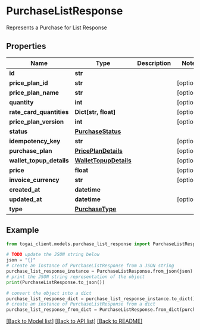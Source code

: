 # PurchaseListResponse

Represents a Purchase for List Response

## Properties

Name | Type | Description | Notes
------------ | ------------- | ------------- | -------------
**id** | **str** |  | 
**price_plan_id** | **str** |  | [optional] 
**price_plan_name** | **str** |  | [optional] 
**quantity** | **int** |  | [optional] 
**rate_card_quantities** | **Dict[str, float]** |  | [optional] 
**price_plan_version** | **int** |  | [optional] 
**status** | [**PurchaseStatus**](PurchaseStatus.md) |  | 
**idempotency_key** | **str** |  | [optional] 
**purchase_plan** | [**PricePlanDetails**](PricePlanDetails.md) |  | [optional] 
**wallet_topup_details** | [**WalletTopupDetails**](WalletTopupDetails.md) |  | [optional] 
**price** | **float** |  | [optional] 
**invoice_currency** | **str** |  | [optional] 
**created_at** | **datetime** |  | 
**updated_at** | **datetime** |  | [optional] 
**type** | [**PurchaseType**](PurchaseType.md) |  | 

## Example

```python
from togai_client.models.purchase_list_response import PurchaseListResponse

# TODO update the JSON string below
json = "{}"
# create an instance of PurchaseListResponse from a JSON string
purchase_list_response_instance = PurchaseListResponse.from_json(json)
# print the JSON string representation of the object
print(PurchaseListResponse.to_json())

# convert the object into a dict
purchase_list_response_dict = purchase_list_response_instance.to_dict()
# create an instance of PurchaseListResponse from a dict
purchase_list_response_from_dict = PurchaseListResponse.from_dict(purchase_list_response_dict)
```
[[Back to Model list]](../README.md#documentation-for-models) [[Back to API list]](../README.md#documentation-for-api-endpoints) [[Back to README]](../README.md)


